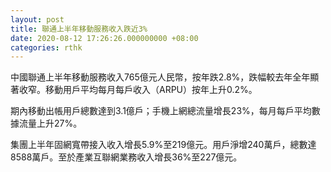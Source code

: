 ```yaml
---
layout: post
title: 聯通上半年移動服務收入跌近3%
date: 2020-08-12 17:26:26.000000000 +08:00
categories: rthk
---
```


中國聯通上半年移動服務收入765億元人民幣，按年跌2.8%，跌幅較去年全年顯著收窄。移動用戶平均每月每戶收入（ARPU）按年上升0.2%。

期內移動出帳用戶總數達到3.1億戶；手機上網總流量增長23%，每月每戶平均數據流量上升27%。

集團上半年固網寬帶接入收入增長5.9%至219億元。用戶淨增240萬戶，總數達8588萬戶。至於產業互聯網業務收入增長36%至227億元。
